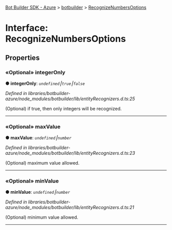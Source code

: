 [Bot Builder SDK - Azure](../README.md) > [botbuilder](../modules/botbuilder.md) > [RecognizeNumbersOptions](../interfaces/botbuilder.recognizenumbersoptions.md)



# Interface: RecognizeNumbersOptions


## Properties
<a id="integeronly"></a>

### «Optional» integerOnly

**●  integerOnly**:  *`undefined`⎮`true`⎮`false`* 

*Defined in libraries/botbuilder-azure/node_modules/botbuilder/lib/entityRecognizers.d.ts:25*



(Optional) if true, then only integers will be recognized.




___

<a id="maxvalue"></a>

### «Optional» maxValue

**●  maxValue**:  *`undefined`⎮`number`* 

*Defined in libraries/botbuilder-azure/node_modules/botbuilder/lib/entityRecognizers.d.ts:23*



(Optional) maximum value allowed.




___

<a id="minvalue"></a>

### «Optional» minValue

**●  minValue**:  *`undefined`⎮`number`* 

*Defined in libraries/botbuilder-azure/node_modules/botbuilder/lib/entityRecognizers.d.ts:21*



(Optional) minimum value allowed.




___


